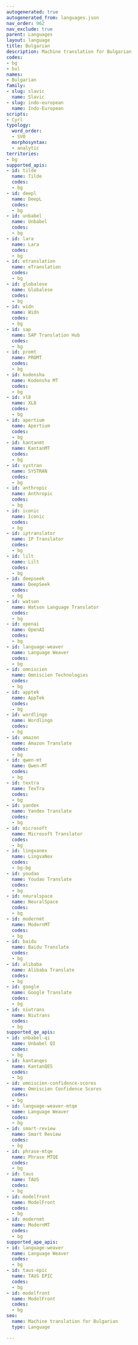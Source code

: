 ```yaml
---
autogenerated: true
autogenerated_from: languages.json
nav_order: 962
nav_exclude: true
parent: Languages
layout: language
title: Bulgarian
description: Machine translation for Bulgarian
codes:
- bg
- bul
names:
- Bulgarian
family:
- slug: slavic
  name: Slavic
- slug: indo-european
  name: Indo-European
scripts:
- Cyrl
typology:
  word_order:
  - SVO
  morphosyntax:
  - analytic
territories:
- bg
supported_apis:
- id: tilde
  name: Tilde
  codes:
  - bg
- id: deepl
  name: DeepL
  codes:
  - bg
- id: unbabel
  name: Unbabel
  codes:
  - bg
- id: lara
  name: Lara
  codes:
  - bg
- id: etranslation
  name: eTranslation
  codes:
  - bg
- id: globalese
  name: Globalese
  codes:
  - bg
- id: widn
  name: Widn
  codes:
  - bg
- id: sap
  name: SAP Translation Hub
  codes:
  - bg
- id: promt
  name: PROMT
  codes:
  - bg
- id: kodensha
  name: Kodensha MT
  codes:
  - bg
- id: xl8
  name: XL8
  codes:
  - bg
- id: apertium
  name: Apertium
  codes:
  - bg
- id: kantanmt
  name: KantanMT
  codes:
  - bg
- id: systran
  name: SYSTRAN
  codes:
  - bg
- id: anthropic
  name: Anthropic
  codes:
  - bg
- id: iconic
  name: Iconic
  codes:
  - bg
- id: iptranslator
  name: IP Translator
  codes:
  - bg
- id: lilt
  name: Lilt
  codes:
  - bg
- id: deepseek
  name: DeepSeek
  codes:
  - bg
- id: watson
  name: Watson Language Translator
  codes:
  - bg
- id: openai
  name: OpenAI
  codes:
  - bg
- id: language-weaver
  name: Language Weaver
  codes:
  - bg
- id: omniscien
  name: Omniscien Technologies
  codes:
  - bg
- id: apptek
  name: AppTek
  codes:
  - bg
- id: wordlingo
  name: Wordlingo
  codes:
  - bg
- id: amazon
  name: Amazon Translate
  codes:
  - bg
- id: qwen-mt
  name: Qwen-MT
  codes:
  - bg
- id: textra
  name: TexTra
  codes:
  - bg
- id: yandex
  name: Yandex Translate
  codes:
  - bg
- id: microsoft
  name: Microsoft Translator
  codes:
  - bg
- id: lingvanex
  name: LingvaNex
  codes:
  - bg-bg
- id: youdao
  name: Youdao Translate
  codes:
  - bg
- id: neuralspace
  name: NeuralSpace
  codes:
  - bg
- id: modernmt
  name: ModernMT
  codes:
  - bg
- id: baidu
  name: Baidu Translate
  codes:
  - bg
- id: alibaba
  name: Alibaba Translate
  codes:
  - bg
- id: google
  name: Google Translate
  codes:
  - bg
- id: niutrans
  name: Niutrans
  codes:
  - bg
supported_qe_apis:
- id: unbabel-qi
  name: Unbabel QI
  codes:
  - bg
- id: kantanqes
  name: KantanQES
  codes:
  - bg
- id: omniscien-confidence-scores
  name: Omniscien Confidence Scores
  codes:
  - bg
- id: language-weaver-mtqe
  name: Language Weaver
  codes:
  - bg
- id: smart-review
  name: Smart Review
  codes:
  - bg
- id: phrase-mtqe
  name: Phrase MTQE
  codes:
  - bg
- id: taus
  name: TAUS
  codes:
  - bg
- id: modelfront
  name: ModelFront
  codes:
  - bg
- id: modernmt
  name: ModernMT
  codes:
  - bg
supported_ape_apis:
- id: language-weaver
  name: Language Weaver
  codes:
  - bg
- id: taus-epic
  name: TAUS EPIC
  codes:
  - bg
- id: modelfront
  name: ModelFront
  codes:
  - bg
seo:
  name: Machine translation for Bulgarian
  type: Language

---
```


